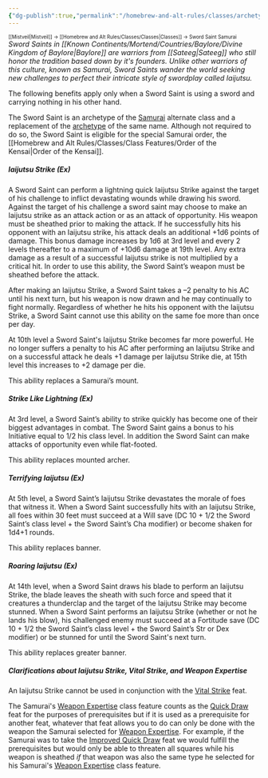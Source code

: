 ```yaml
---
{"dg-publish":true,"permalink":"/homebrew-and-alt-rules/classes/archetypes/sword-saint-samurai/"}
---
```


<sup><sup>[[Mistveil\|Mistveil]] → [[Homebrew and Alt Rules/Classes/Classes\|Classes]] → Sword Saint Samurai</sup></sup>
*Sword Saints in [[Known Continents/Mortend/Countries/Baylore/Divine Kingdom of Baylore\|Baylore]] are warriors from [[Sateeg\|Sateeg]] who still honor the tradition based down by it's founders. Unlike other warriors of this culture, known as Samurai, Sword Saints wander the world seeking new challenges to perfect their intricate style of swordplay called Iaijutsu.* 

The following benefits apply only when a Sword Saint is using a sword and carrying nothing in his other hand.

The Sword Saint is an archetype of the [Samurai](https://www.d20pfsrd.com/alternate-classes/samurai) alternate class and a replacement of the [archetype](https://www.d20pfsrd.com/classes/alternate-classes/samurai/archetypes/paizo-samurai-archetypes/sword-saint/) of the same name. Although not required to do so, the Sword Saint is eligible for the special Samurai order, the [[Homebrew and Alt Rules/Classes/Class Features/Order of the Kensai\|Order of the Kensai]].
<br>
##### Iaijutsu Strike (Ex)
A Sword Saint can perform a lightning quick Iaijutsu Strike against the target of his challenge to inflict devastating wounds while drawing his sword. Against the target of his challenge a sword saint may choose to make an Iaijutsu strike as an attack action or as an attack of opportunity. His weapon must be sheathed prior to making the attack. If he successfully hits his opponent with an Iaijutsu strike, his attack deals an additional +1d6 points of damage. This bonus damage increases by 1d6 at 3rd level and every 2 levels thereafter to a maximum of +10d6 damage at 19th level. Any extra damage as a result of a successful Iaijutsu strike is not multiplied by a critical hit. In order to use this ability, the Sword Saint’s weapon must be sheathed before the attack.

After making an Iaijutsu Strike, a Sword Saint takes a –2 penalty to his AC until his next turn, but his weapon is now drawn and he may continually to fight normally. Regardless of whether he hits his opponent with the Iaijutsu Strike, a Sword Saint cannot use this ability on the same foe more than once per day.

At 10th level a Sword Saint's Iaijutsu Strike becomes far more powerful. He no longer suffers a penalty to his AC after performing an Iaijutsu Strike and on a successful attack he deals +1 damage per Iaijutsu Strike die, at 15th level this increases to +2 damage per die.

This ability replaces a Samurai’s mount.
<br>
##### Strike Like Lightning (Ex)
At 3rd level, a Sword Saint’s ability to strike quickly has become one of their biggest advantages in combat. The Sword Saint gains a bonus to his Initiative equal to 1/2 his class level. In addition the Sword Saint can make attacks of opportunity even while flat-footed.

This ability replaces mounted archer. 
<br>
##### Terrifying Iaijutsu (Ex)
At 5th level, a Sword Saint’s Iaijutsu Strike devastates the morale of foes that witness it. When a Sword Saint successfully hits with an Iaijutsu Strike, all foes within 30 feet must succeed at a Will save (DC 10 + 1/2 the Sword Saint’s class level + the Sword Saint’s Cha modifier) or become shaken for 1d4+1 rounds.

This ability replaces banner. 
<br>
##### Roaring Iaijutsu (Ex)
At 14th level, when a Sword Saint draws his blade to perform an Iaijutsu Strike, the blade leaves the sheath with such force and speed that it creatures a thunderclap and the target of the Iaijutsu Strike may become stunned. When a Sword Saint performs an Iaijutsu Strike (whether or not he lands his blow), his challenged enemy must succeed at a Fortitude save (DC 10 + 1/2 the Sword Saint’s class level + the Sword Saint’s Str or Dex modifier) or be stunned for until the Sword Saint's next turn.

This ability replaces greater banner. 
<br>
##### Clarifications about Iaijutsu Strike, Vital Strike, and Weapon Expertise

An Iaijutsu Strike cannot be used in conjunction with the [Vital Strike](https://www.d20pfsrd.com/feats/combat-feats/vital-strike-combat/) feat.

The Samurai's [Weapon Expertise](https://www.d20pfsrd.com/classes/alternate-classes/Samurai/#Weapon_Expertise_Ex) class feature counts as the [Quick Draw](https://www.d20pfsrd.com/feats/combat-feats/quick-draw-combat) feat for the purposes of prerequisites but if it is used as a prerequisite for another feat, whatever that feat allows you to do can only be done with the weapon the Samurai selected for [Weapon Expertise](https://www.d20pfsrd.com/classes/alternate-classes/Samurai/#Weapon_Expertise_Ex). For example, if the Samurai was to take the [Improved Quick Draw](https://www.d20pfsrd.com/alternative-rule-systems/path-of-war/feats/improved-quick-draw-combat/) feat we would fulfill the prerequisites but would only be able to threaten all squares while his weapon is sheathed _if_ that weapon was also the same type he selected for his Samurai's [Weapon Expertise](https://www.d20pfsrd.com/classes/alternate-classes/Samurai/#Weapon_Expertise_Ex) class feature.